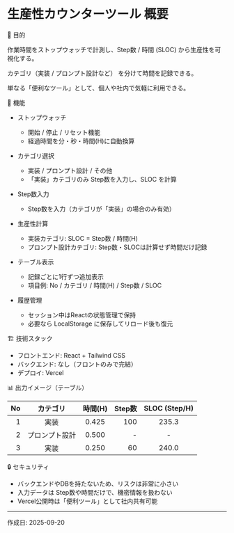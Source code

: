 # 生産性カウンターツール 概要

🎯 目的

作業時間をストップウォッチで計測し、Step数 / 時間 (SLOC) から生産性を可視化する。

カテゴリ（実装 / プロンプト設計など） を分けて時間を記録できる。

単なる「便利なツール」として、個人や社内で気軽に利用できる。

🔧 機能

- ストップウォッチ
  - 開始 / 停止 / リセット機能
  - 経過時間を分・秒・時間(H)に自動換算

- カテゴリ選択
  - 実装 / プロンプト設計 / その他
  - 「実装」カテゴリのみ Step数を入力し、SLOC を計算

- Step数入力
  - Step数を入力（カテゴリが「実装」の場合のみ有効）

- 生産性計算
  - 実装カテゴリ: SLOC = Step数 / 時間(H)
  - プロンプト設計カテゴリ: Step数・SLOCは計算せず時間だけ記録

- テーブル表示
  - 記録ごとに1行ずつ追加表示
  - 項目例: No / カテゴリ / 時間(H) / Step数 / SLOC

- 履歴管理
  - セッション中はReactの状態管理で保持
  - 必要なら LocalStorage に保存してリロード後も復元

🏗 技術スタック

- フロントエンド: React + Tailwind CSS
- バックエンド: なし（フロントのみで完結）
- デプロイ: Vercel

📊 出力イメージ（テーブル）

| No | カテゴリ | 時間(H) | Step数 | SLOC (Step/H) |
|---:|:---------:|:-------:|------:|:-------------:|
| 1 | 実装 | 0.425 | 100 | 235.3 |
| 2 | プロンプト設計 | 0.500 | - | - |
| 3 | 実装 | 0.250 | 60 | 240.0 |

🔒 セキュリティ

- バックエンドやDBを持たないため、リスクは非常に小さい
- 入力データは Step数や時間だけで、機密情報を扱わない
- Vercel公開時は「便利ツール」として社内共有可能


---

作成日: 2025-09-20
